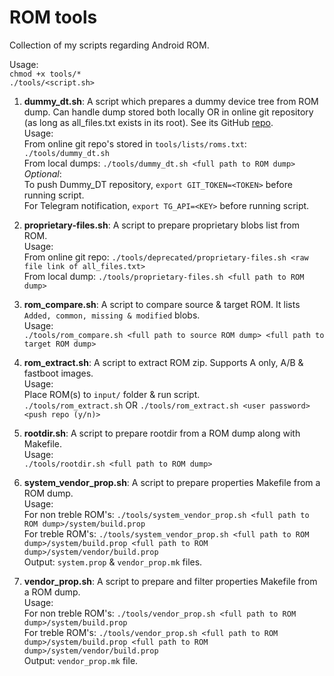 
# ROM tools
Collection of my scripts regarding Android ROM.  
  
Usage:  
`chmod +x tools/*`  
`./tools/<script.sh>`
  
1. **dummy_dt.sh**: A script which prepares a dummy device tree from ROM dump. Can handle dump stored both locally OR in online git repository (as long as all_files.txt exists in its root). See its GitHub [repo](https://github.com/ShivamKumarJha/Dummy_DT/).  
Usage:  
From online git repo's stored in `tools/lists/roms.txt`: `./tools/dummy_dt.sh`  
From local dumps: `./tools/dummy_dt.sh <full path to ROM dump>`  
*Optional*:  
To push Dummy_DT repository, `export GIT_TOKEN=<TOKEN>` before running script.  
For Telegram notification, `export TG_API=<KEY>` before running script.

2. **proprietary-files.sh**: A script to prepare proprietary blobs list from ROM.  
Usage:  
From online git repo: `./tools/deprecated/proprietary-files.sh <raw file link of all_files.txt>`  
From local dump: `./tools/proprietary-files.sh <full path to ROM dump>`

3. **rom_compare.sh**: A script to compare source & target ROM. It lists `Added, common, missing & modified` blobs.  
Usage:  
`./tools/rom_compare.sh <full path to source ROM dump> <full path to target ROM dump>`

4. **rom_extract.sh**: A script to extract ROM zip. Supports A only, A/B & fastboot images.  
Usage:  
Place ROM(s) to `input/` folder & run script.  
`./tools/rom_extract.sh` OR `./tools/rom_extract.sh <user password> <push repo (y/n)>`  

5. **rootdir.sh**: A script to prepare rootdir from a ROM dump along with Makefile.  
Usage:  
`./tools/rootdir.sh <full path to ROM dump>`

6. **system_vendor_prop.sh**: A script to prepare properties Makefile from a ROM dump.  
Usage:  
For non treble ROM's: `./tools/system_vendor_prop.sh <full path to ROM dump>/system/build.prop`  
For treble ROM's: `./tools/system_vendor_prop.sh <full path to ROM dump>/system/build.prop <full path to ROM dump>/system/vendor/build.prop`  
Output: `system.prop` & `vendor_prop.mk` files.  

7. **vendor_prop.sh**: A script to prepare and filter properties Makefile from a ROM dump.  
Usage:  
For non treble ROM's: `./tools/vendor_prop.sh <full path to ROM dump>/system/build.prop`  
For treble ROM's: `./tools/vendor_prop.sh <full path to ROM dump>/system/build.prop <full path to ROM dump>/system/vendor/build.prop`  
Output: `vendor_prop.mk` file.  
